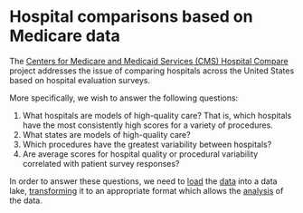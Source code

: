 # Hospital comparisons based on Medicare data

The [Centers for Medicare and Medicaid Services (CMS) Hospital Compare]() project addresses the issue of comparing hospitals across the United 
States based on hospital evaluation surveys.

More specifically, we wish to answer the following questions:

1. What hospitals are models of high-quality care? That is, which hospitals have the most consistently high scores for a variety of procedures.
2. What states are models of high-quality care?
3. Which procedures have the greatest variability between hospitals?
4. Are average scores for hospital quality or procedural variability correlated with patient survey responses?

In order to answer these questions, we need to [load](/loading_and_modelling/) the [data](https://data.medicare.gov/data/hospital-compare) into a data lake,
[transforming](/transforming/) it to an appropriate format which allows the [analysis](/investigations) of the data.
